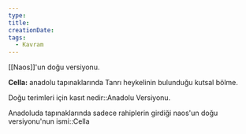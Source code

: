 ```yaml
---
type:
title:
creationDate:
tags:
  - Kavram
---
```

[[Naos]]'un doğu versiyonu.

**Cella:** anadolu tapınaklarında Tanrı heykelinin bulunduğu kutsal bölme.

Doğu terimleri için kasıt nedir::Anadolu Versiyonu.

Anadoluda tapınaklarında sadece rahiplerin girdiği naos'un doğu versiyonu'nun ismi::Cella